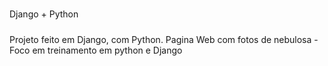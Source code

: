 #####
Django + Python
#####

Projeto feito em Django, com Python. Pagina Web com fotos de nebulosa - Foco em treinamento em python e Django




